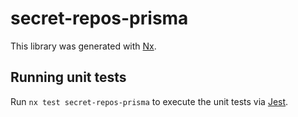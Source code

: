 # secret-repos-prisma

This library was generated with [Nx](https://nx.dev).

## Running unit tests

Run `nx test secret-repos-prisma` to execute the unit tests via [Jest](https://jestjs.io).
